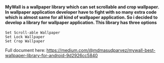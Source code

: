 #### MyWall is a wallpaper library which can set scrollable and crop wallpaper. In wallpaper application developer have to fight with so many extra code which is almost same for all kind of wallpaper application. So i decided to develop a library for wallpaper application. This library has three options

    Set Scroll-able Wallpaper
    Set Lock Wallpaper
    Set Crop Wallpaper



Full document here: https://medium.com/@mdmasudparvez/mywall-best-wallpaper-library-for-android-9d2926cc5840
